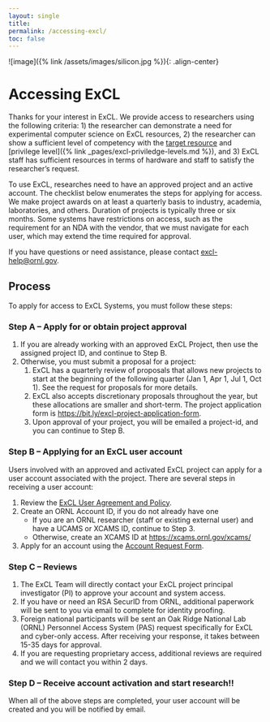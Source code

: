 ```yaml
---
layout: single
title:
permalink: /accessing-excl/
toc: false
---
```


![image]({% link /assets/images/silicon.jpg %}){: .align-center}

# Accessing ExCL
Thanks for your interest in ExCL. We provide access to researchers using the following criteria: 1\) the researcher can demonstrate a need for experimental computer science on ExCL resources, 2\) the researcher can show a sufficient level of competency with the [target resource](https://docs.excl.ornl.gov/system-overview) and [privilege level]({% link _pages/excl-priviledge-levels.md %}), and 3\) ExCL staff has sufficient resources in terms of hardware and staff to satisfy the researcher’s request.

To use ExCL, researches need to have an approved project and an active account. The checklist below enumerates the steps for applying for access. We make project awards on at least a quarterly basis to industry, academia, laboratories, and others. Duration of projects is typically three or six months. Some systems have restrictions on access, such as the requirement for an NDA with the vendor, that we must navigate for each user, which may extend the time required for approval.

If you have questions or need assistance, please contact [excl-help@ornl.gov](mailto:excl-help@ornl.gov).

## Process

To apply for access to ExCL Systems, you must follow these steps:

### Step A – Apply for or obtain project approval

1. If you are already working with an approved ExCL Project, then use the assigned project ID, and continue to Step B.
2. Otherwise, you must submit a proposal for a project:
    1. ExCL has a quarterly review of proposals that allows new projects to start at the beginning of the following quarter (Jan 1, Apr 1, Jul 1, Oct 1). See the request for proposals for more details.
    2. ExCL also accepts discretionary proposals throughout the year, but these allocations are smaller and short-term.
    The project application form is https://bit.ly/excl-project-application-form. 
    3. Upon approval of your project, you will be emailed a project-id, and you can continue to Step B.

### Step B – Applying for an ExCL user account

Users involved with an approved and activated ExCL project can apply for a user account associated with the project. There are several steps in receiving a user account:

1. Review the [ExCL User Agreement and Policy](https://excl.ornl.gov/accessing-excl/excl-user-agreement/).
2. Create an ORNL Account ID, if you do not already have one
    - If you are an ORNL researcher (staff or existing external user) and have a UCAMS or XCAMS ID, continue to Step 3.
    - Otherwise, create an XCAMS ID at https://xcams.ornl.gov/xcams/
3. Apply for an account using the [Account Request Form](https://bit.ly/excl-user-account-creation-form).

### Step C – Reviews
1. The ExCL Team will directly contact your ExCL project principal investigator (PI) to approve your account and system access.
2. If you have or need an RSA SecurID from ORNL, additional paperwork will be sent to you via email to complete for identity proofing.
3. Foreign national participants will be sent an Oak Ridge National Lab (ORNL) Personnel Access System (PAS) request specifically for ExCL and cyber-only access. After receiving your response, it takes between 15-35 days for approval.
4. If you are requesting proprietary access, additional reviews are required and we will contact you within 2 days.

### Step D – Receive account activation and start research!!
When all of the above steps are completed, your user account will be created and you will be notified by email.